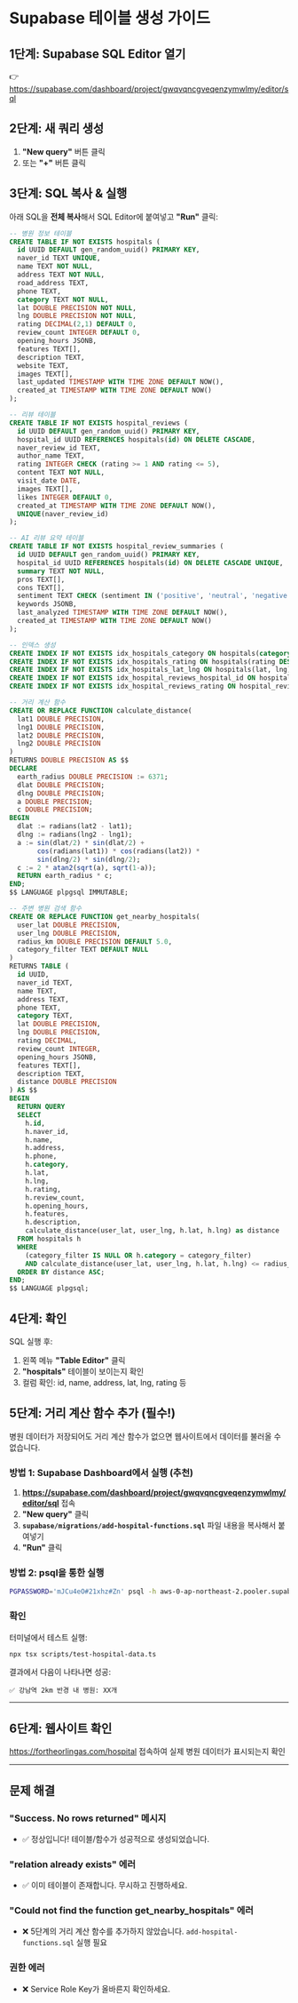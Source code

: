 # Supabase 테이블 생성 가이드

## 1단계: Supabase SQL Editor 열기

👉 https://supabase.com/dashboard/project/gwqvqncgveqenzymwlmy/editor/sql

## 2단계: 새 쿼리 생성

1. **"New query"** 버튼 클릭
2. 또는 **"+"** 버튼 클릭

## 3단계: SQL 복사 & 실행

아래 SQL을 **전체 복사**해서 SQL Editor에 붙여넣고 **"Run"** 클릭:

```sql
-- 병원 정보 테이블
CREATE TABLE IF NOT EXISTS hospitals (
  id UUID DEFAULT gen_random_uuid() PRIMARY KEY,
  naver_id TEXT UNIQUE,
  name TEXT NOT NULL,
  address TEXT NOT NULL,
  road_address TEXT,
  phone TEXT,
  category TEXT NOT NULL,
  lat DOUBLE PRECISION NOT NULL,
  lng DOUBLE PRECISION NOT NULL,
  rating DECIMAL(2,1) DEFAULT 0,
  review_count INTEGER DEFAULT 0,
  opening_hours JSONB,
  features TEXT[],
  description TEXT,
  website TEXT,
  images TEXT[],
  last_updated TIMESTAMP WITH TIME ZONE DEFAULT NOW(),
  created_at TIMESTAMP WITH TIME ZONE DEFAULT NOW()
);

-- 리뷰 테이블
CREATE TABLE IF NOT EXISTS hospital_reviews (
  id UUID DEFAULT gen_random_uuid() PRIMARY KEY,
  hospital_id UUID REFERENCES hospitals(id) ON DELETE CASCADE,
  naver_review_id TEXT,
  author_name TEXT,
  rating INTEGER CHECK (rating >= 1 AND rating <= 5),
  content TEXT NOT NULL,
  visit_date DATE,
  images TEXT[],
  likes INTEGER DEFAULT 0,
  created_at TIMESTAMP WITH TIME ZONE DEFAULT NOW(),
  UNIQUE(naver_review_id)
);

-- AI 리뷰 요약 테이블
CREATE TABLE IF NOT EXISTS hospital_review_summaries (
  id UUID DEFAULT gen_random_uuid() PRIMARY KEY,
  hospital_id UUID REFERENCES hospitals(id) ON DELETE CASCADE UNIQUE,
  summary TEXT NOT NULL,
  pros TEXT[],
  cons TEXT[],
  sentiment TEXT CHECK (sentiment IN ('positive', 'neutral', 'negative')),
  keywords JSONB,
  last_analyzed TIMESTAMP WITH TIME ZONE DEFAULT NOW(),
  created_at TIMESTAMP WITH TIME ZONE DEFAULT NOW()
);

-- 인덱스 생성
CREATE INDEX IF NOT EXISTS idx_hospitals_category ON hospitals(category);
CREATE INDEX IF NOT EXISTS idx_hospitals_rating ON hospitals(rating DESC);
CREATE INDEX IF NOT EXISTS idx_hospitals_lat_lng ON hospitals(lat, lng);
CREATE INDEX IF NOT EXISTS idx_hospital_reviews_hospital_id ON hospital_reviews(hospital_id);
CREATE INDEX IF NOT EXISTS idx_hospital_reviews_rating ON hospital_reviews(rating DESC);

-- 거리 계산 함수
CREATE OR REPLACE FUNCTION calculate_distance(
  lat1 DOUBLE PRECISION,
  lng1 DOUBLE PRECISION,
  lat2 DOUBLE PRECISION,
  lng2 DOUBLE PRECISION
)
RETURNS DOUBLE PRECISION AS $$
DECLARE
  earth_radius DOUBLE PRECISION := 6371;
  dlat DOUBLE PRECISION;
  dlng DOUBLE PRECISION;
  a DOUBLE PRECISION;
  c DOUBLE PRECISION;
BEGIN
  dlat := radians(lat2 - lat1);
  dlng := radians(lng2 - lng1);
  a := sin(dlat/2) * sin(dlat/2) +
       cos(radians(lat1)) * cos(radians(lat2)) *
       sin(dlng/2) * sin(dlng/2);
  c := 2 * atan2(sqrt(a), sqrt(1-a));
  RETURN earth_radius * c;
END;
$$ LANGUAGE plpgsql IMMUTABLE;

-- 주변 병원 검색 함수
CREATE OR REPLACE FUNCTION get_nearby_hospitals(
  user_lat DOUBLE PRECISION,
  user_lng DOUBLE PRECISION,
  radius_km DOUBLE PRECISION DEFAULT 5.0,
  category_filter TEXT DEFAULT NULL
)
RETURNS TABLE (
  id UUID,
  naver_id TEXT,
  name TEXT,
  address TEXT,
  phone TEXT,
  category TEXT,
  lat DOUBLE PRECISION,
  lng DOUBLE PRECISION,
  rating DECIMAL,
  review_count INTEGER,
  opening_hours JSONB,
  features TEXT[],
  description TEXT,
  distance DOUBLE PRECISION
) AS $$
BEGIN
  RETURN QUERY
  SELECT
    h.id,
    h.naver_id,
    h.name,
    h.address,
    h.phone,
    h.category,
    h.lat,
    h.lng,
    h.rating,
    h.review_count,
    h.opening_hours,
    h.features,
    h.description,
    calculate_distance(user_lat, user_lng, h.lat, h.lng) as distance
  FROM hospitals h
  WHERE
    (category_filter IS NULL OR h.category = category_filter)
    AND calculate_distance(user_lat, user_lng, h.lat, h.lng) <= radius_km
  ORDER BY distance ASC;
END;
$$ LANGUAGE plpgsql;
```

## 4단계: 확인

SQL 실행 후:
1. 왼쪽 메뉴 **"Table Editor"** 클릭
2. **"hospitals"** 테이블이 보이는지 확인
3. 컬럼 확인: id, name, address, lat, lng, rating 등

## 5단계: 거리 계산 함수 추가 (필수!)

병원 데이터가 저장되어도 거리 계산 함수가 없으면 웹사이트에서 데이터를 불러올 수 없습니다.

### 방법 1: Supabase Dashboard에서 실행 (추천)

1. **https://supabase.com/dashboard/project/gwqvqncgveqenzymwlmy/editor/sql** 접속
2. **"New query"** 클릭
3. **`supabase/migrations/add-hospital-functions.sql`** 파일 내용을 복사해서 붙여넣기
4. **"Run"** 클릭

### 방법 2: psql을 통한 실행

```bash
PGPASSWORD='mJCu4eO#21xhz#Zn' psql -h aws-0-ap-northeast-2.pooler.supabase.com -p 5432 -U postgres.gwqvqncgveqenzymwlmy -d postgres -f supabase/migrations/add-hospital-functions.sql
```

### 확인

터미널에서 테스트 실행:

```bash
npx tsx scripts/test-hospital-data.ts
```

결과에서 다음이 나타나면 성공:
```
✅ 강남역 2km 반경 내 병원: XX개
```

---

## 6단계: 웹사이트 확인

https://fortheorlingas.com/hospital 접속하여 실제 병원 데이터가 표시되는지 확인

---

## 문제 해결

### "Success. No rows returned" 메시지
- ✅ 정상입니다! 테이블/함수가 성공적으로 생성되었습니다.

### "relation already exists" 에러
- ✅ 이미 테이블이 존재합니다. 무시하고 진행하세요.

### "Could not find the function get_nearby_hospitals" 에러
- ❌ 5단계의 거리 계산 함수를 추가하지 않았습니다. `add-hospital-functions.sql` 실행 필요

### 권한 에러
- ❌ Service Role Key가 올바른지 확인하세요.
